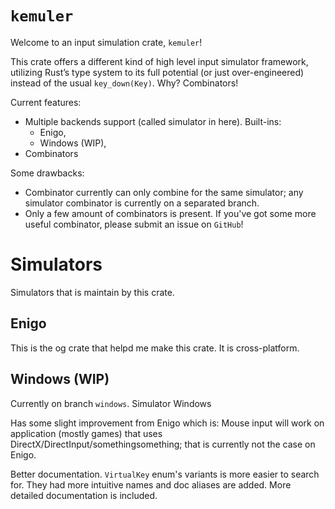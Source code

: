# `kemuler`

Welcome to an input simulation crate, `kemuler`!

This crate offers a different kind of high level input simulator framework,
utilizing Rust’s type system to its full potential (or just over-engineered)
instead of the usual `key_down(Key)`.
Why?
Combinators!

Current features:
- Multiple backends support (called simulator in here).
  Built-ins:
  - Enigo,
  - Windows (WIP),
- Combinators

Some drawbacks:
- Combinator currently can only combine for the same simulator;
  any simulator combinator is currently on a separated branch.
- Only a few amount of combinators is present.
  If you've got some more useful combinator, please submit an issue on `GitHub`!

# Simulators
Simulators that is maintain by this crate.

## Enigo
This is the og crate that helpd me make this crate.
It is cross-platform.

## Windows (WIP)
Currently on branch `windows`.
Simulator Windows

Has some slight improvement from Enigo which is:
  Mouse input will work on application (mostly games)
  that uses DirectX/DirectInput/somethingsomething;
  that is currently not the case on Enigo.

  Better documentation.
  `VirtualKey` enum's variants is more easier to search for.
  They had more intuitive names and doc aliases are added.
  More detailed documentation is included.
